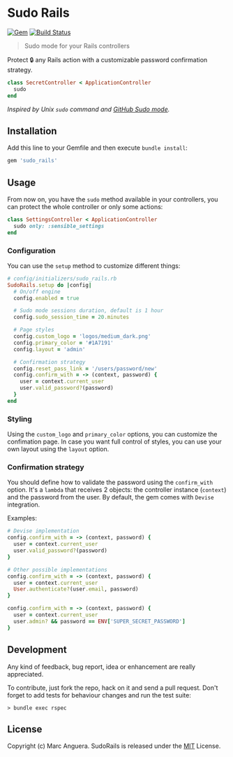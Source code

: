 # Sudo Rails

[![Gem](https://img.shields.io/gem/v/sudo_rails.svg?style=flat-square)](https://rubygems.org/gems/sudo_rails)
[![Build Status](https://travis-ci.org/markets/sudo_rails.svg)](https://travis-ci.org/markets/sudo_rails)

> Sudo mode for your Rails controllers

Protect :lock: any Rails action with a customizable password confirmation strategy.

```ruby
class SecretController < ApplicationController
  sudo
end
```

*Inspired by Unix `sudo` command and [GitHub Sudo mode](https://help.github.com/en/articles/sudo-mode).*

## Installation

Add this line to your Gemfile and then execute `bundle install`:

```ruby
gem 'sudo_rails'
```

## Usage

From now on, you have the `sudo` method available in your controllers, you can protect the whole controller or only some actions:

```ruby
class SettingsController < ApplicationController
  sudo only: :sensible_settings
end
```

### Configuration

You can use the `setup` method to customize different things:

```ruby
# config/initializers/sudo_rails.rb
SudoRails.setup do |config|
  # On/off engine
  config.enabled = true

  # Sudo mode sessions duration, default is 1 hour
  config.sudo_session_time = 20.minutes

  # Page styles
  config.custom_logo = 'logos/medium_dark.png'
  config.primary_color = '#1A7191'
  config.layout = 'admin'

  # Confirmation strategy
  config.reset_pass_link = '/users/password/new'
  config.confirm_with = -> (context, password) {
    user = context.current_user
    user.valid_password?(password)
  }
end
```

### Styling

Using the `custom_logo` and `primary_color` options, you can customize the confimation page. In case you want full control of styles, you can use your own layout using the `layout` option.

### Confirmation strategy

You should define how to validate the password using the `confirm_with` option. It's a `lambda` that receives 2 objects: the controller instance (`context`) and the password from the user. By default, the gem comes with `Devise` integration.

Examples:

```ruby
# Devise implementation
config.confirm_with = -> (context, password) {
  user = context.current_user
  user.valid_password?(password)
}

# Other possible implementations
config.confirm_with = -> (context, password) {
  user = context.current_user
  User.authenticate?(user.email, password)
}

config.confirm_with = -> (context, password) {
  user = context.current_user
  user.admin? && password == ENV['SUPER_SECRET_PASSWORD']
}
```

## Development

Any kind of feedback, bug report, idea or enhancement are really appreciated.

To contribute, just fork the repo, hack on it and send a pull request. Don't forget to add tests for behaviour changes and run the test suite:

    > bundle exec rspec

## License

Copyright (c) Marc Anguera. SudoRails is released under the [MIT](LICENSE) License.
